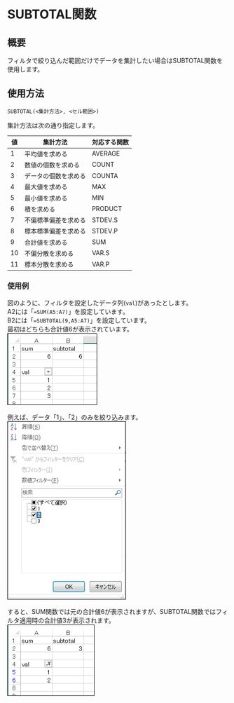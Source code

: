 # SUBTOTAL関数
## 概要	
フィルタで絞り込んだ範囲だけでデータを集計したい場合はSUBTOTAL関数を使用します。

## 使用方法
`SUBTOTAL(<集計方法>, <セル範囲>)`  

集計方法は次の通り指定します。

| 値 | 集計方法 | 対応する関数 |
| -  | - | - |
| 1  | 平均値を求める | AVERAGE |
| 2  | 数値の個数を求める | COUNT |
| 3  | データの個数を求める | COUNTA |
| 4  | 最大値を求める | MAX |
| 5  | 最小値を求める | MIN |
| 6  | 積を求める | PRODUCT |
| 7  | 不偏標準偏差を求める | STDEV.S |
| 8  | 標本標準偏差を求める | STDEV.P |
| 9  | 合計値を求める | SUM |
| 10 | 不偏分散を求める | VAR.S |
| 11 | 標本分散を求める | VAR.P |

### 使用例
図のように、フィルタを設定したデータ列(`val`)があったとします。  
A2には「`=SUM(A5:A7)`」を設定しています。  
B2には「`=SUBTOTAL(9,A5:A7)`」を設定しています。  
最初はどちらも合計値6が表示されています。  
![](image1.png)

例えば、データ「1」、「2」のみを絞り込みます。  
![](image2.png)

すると、SUM関数では元の合計値6が表示されますが、SUBTOTAL関数ではフィルタ適用時の合計値3が表示されます。  
![](image3.png)